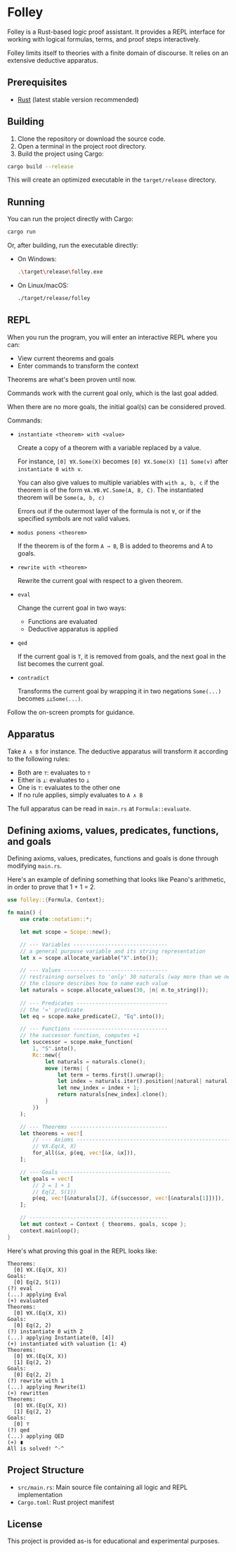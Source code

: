 # Folley

Folley is a Rust-based logic proof assistant. It provides a REPL interface for working with logical formulas, terms, and proof steps interactively.

Folley limits itself to theories with a finite domain of discourse. It relies on an extensive deductive apparatus.

## Prerequisites

- [Rust](https://www.rust-lang.org/tools/install) (latest stable version recommended)

## Building

1. Clone the repository or download the source code.
2. Open a terminal in the project root directory.
3. Build the project using Cargo:

```sh
cargo build --release
```

This will create an optimized executable in the `target/release` directory.

## Running

You can run the project directly with Cargo:

```sh
cargo run
```

Or, after building, run the executable directly:

- On Windows:
  ```sh
  .\target\release\folley.exe
  ```
- On Linux/macOS:
  ```sh
  ./target/release/folley
  ```

## REPL

When you run the program, you will enter an interactive REPL where you can:
- View current theorems and goals
- Enter commands to transform the context

Theorems are what's been proven until now.

Commands work with the current goal only, which is the last goal added.

When there are no more goals, the initial goal(s) can be considered proved.

Commands:
- `instantiate <theorem> with <value>`

  Create a copy of a theorem with a variable replaced by a value.
  
  For instance, `[0] ∀X.Some(X)`
  becomes `[0] ∀X.Some(X) [1] Some(v)`
  after `instantiate 0 with v`.

  You can also give values to multiple variables with
  `with a, b, c` if the theorem is of the form `∀A.∀B.∀C.Some(A, B, C)`.
  The instantiated theorem will be `Some(a, b, c)`

  Errors out if the outermost layer of the formula is not `∀`, or if the
  specified symbols are not valid values.

- `modus ponens <theorem>`

  If the theorem is of the form `A → B`, B is added to theorems and A to goals.

- `rewrite with <theorem>`

  Rewrite the current goal with respect to a given theorem.

- `eval`

  Change the current goal in two ways:
  - Functions are evaluated
  - Deductive apparatus is applied

- `qed`

  If the current goal is `T`, it is removed from goals,
  and the next goal in the list becomes the current goal.

- `contradict`

  Transforms the current goal by wrapping it in two negations
  `Some(...)` becomes `⊥⊥Some(...)`.

Follow the on-screen prompts for guidance.

## Apparatus

Take `A ∧ B` for instance. The deductive apparatus will transform it according to the following rules:

- Both are `⊤`: evaluates to `⊤`
- Either is `⊥`: evaluates to `⊥`
- One is `⊤`: evaluates to the other one
- If no rule applies, simply evaluates to `A ∧ B`

The full apparatus can be read in `main.rs` at `Formula::evaluate`.

## Defining axioms, values, predicates, functions, and goals

Defining axioms, values, predicates, functions and goals is done through modifying `main.rs`.

Here's an example of defining something that looks like Peano's arithmetic, in order to prove that 1 + 1 = 2.

```rust
use folley::{Formula, Context};

fn main() {
    use crate::notation::*;

    let mut scope = Scope::new();

    // --- Variables ------------------------------
	// a general purpose variable and its string representation
    let x = scope.allocate_variable("X".into());

    // --- Values ---------------------------------
	// restraining ourselves to 'only' 30 naturals (way more than we need though)
	// the closure describes how to name each value
    let naturals = scope.allocate_values(30, |n| n.to_string());
    
    // --- Predicates -----------------------------
	// the '=' predicate
    let eq = scope.make_predicate(2, "Eq".into());

    // --- Functions ------------------------------
	// the successor function, computes +1
    let successor = scope.make_function(
        1, "S".into(),
        Rc::new({
            let naturals = naturals.clone();
            move |terms| {
                let term = terms.first().unwrap();
                let index = naturals.iter().position(|natural| natural == term).expect("Can't process non natural");
                let new_index = index + 1;
                return naturals[new_index].clone();
            }
        })
    );

    // --- Theorems -------------------------------
    let theorems = vec![
        // --- Axioms -------------------------------------------------------
        // ∀X.Eq(X, X)
        for_all(&x, p(eq, vec![&x, &x])),
    ];

    // --- Goals -----------------------------------
    let goals = vec![
        // 2 = 1 + 1
        // Eq(2, S(1))
        p(eq, vec![&naturals[2], &f(successor, vec![&naturals[1]])]),
    ];

    // --------------------------------------------
    let mut context = Context { theorems, goals, scope };
    context.mainloop();
}
```

Here's what proving this goal in the REPL looks like:

```
Theorems:
  [0] ∀X.(Eq(X, X))
Goals:
  [0] Eq(2, S(1))
(?) eval
(...) applying Eval
(+) evaluated
Theorems:
  [0] ∀X.(Eq(X, X))
Goals:
  [0] Eq(2, 2)
(?) instantiate 0 with 2
(...) applying Instantiate(0, [4])
(+) instantiated with valuation {1: 4}
Theorems:
  [0] ∀X.(Eq(X, X))
  [1] Eq(2, 2)
Goals:
  [0] Eq(2, 2)
(?) rewrite with 1
(...) applying Rewrite(1)
(+) rewritten
Theorems:
  [0] ∀X.(Eq(X, X))
  [1] Eq(2, 2)
Goals:
  [0] ⊤
(?) qed
(...) applying QED
(+) ∎
All is solved! ^-^
```

## Project Structure

- `src/main.rs`: Main source file containing all logic and REPL implementation
- `Cargo.toml`: Rust project manifest

## License

This project is provided as-is for educational and experimental purposes.
